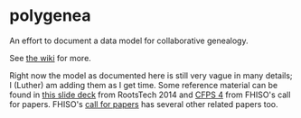 polygenea
=========

An effort to document a data model for collaborative genealogy.

See [the wiki](https://github.com/rootsdev/polygenea/wiki) for more.

Right now the model as documented here is still very vague in many details;
I (Luther) am adding them as I get time.
Some reference material can be found in [this slide deck](https://www.cs.virginia.edu/tychonievich/blog/media/DEV1349_Tychonievich_slides.pdf) from RootsTech 2014 and [CFPS 4](http://fhiso.org/files/cfp/cfps4.pdf) from FHISO's call for papers.
FHISO's [call for papers](http://fhiso.org/call-for-papers-submissions/) has several other related papers too.
